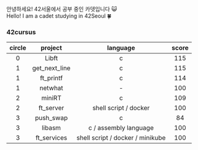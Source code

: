 안녕하세요! 42서울에서 공부 중인 카뎃입니다 😺  
Hello! I am a cadet studying in 42Seoul 🍀  
  
  
### **42cursus**
|circle|project|language|score|
|:-----:|:-----:|:-----:|:-----:|
|0|Libft|c|115|
|1|get_next_line|c|115|
|1|ft_printf|c|114|
|1|netwhat|-|100|
|2|miniRT|c|109|
|2|ft_server|shell script / docker|100|
|3|push_swap|c|84|
|3|libasm|c / assembly language|100|
|3|ft_services|shell script / docker / minikube|100|
